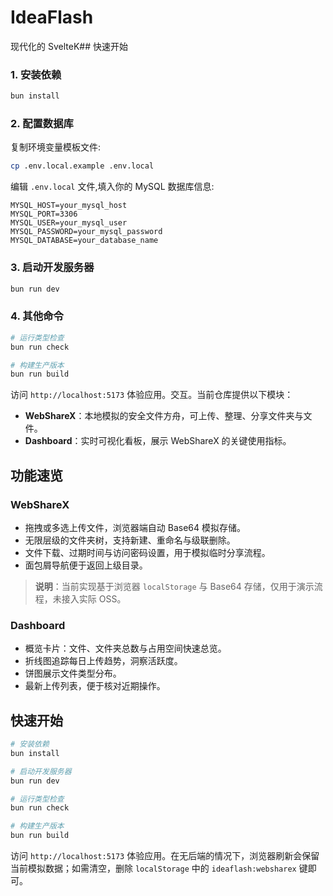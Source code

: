 # IdeaFlash

现代化的 SvelteK## 快速开始

### 1. 安装依赖

```sh
bun install
```

### 2. 配置数据库

复制环境变量模板文件:

```sh
cp .env.local.example .env.local
```

编辑 `.env.local` 文件,填入你的 MySQL 数据库信息:

```env
MYSQL_HOST=your_mysql_host
MYSQL_PORT=3306
MYSQL_USER=your_mysql_user
MYSQL_PASSWORD=your_mysql_password
MYSQL_DATABASE=your_database_name
```

### 3. 启动开发服务器

```sh
bun run dev
```

### 4. 其他命令

```sh
# 运行类型检查
bun run check

# 构建生产版本
bun run build
```

访问 `http://localhost:5173` 体验应用。交互。当前仓库提供以下模块：

- **WebShareX**：本地模拟的安全文件方舟，可上传、整理、分享文件夹与文件。
- **Dashboard**：实时可视化看板，展示 WebShareX 的关键使用指标。

## 功能速览

### WebShareX

- 拖拽或多选上传文件，浏览器端自动 Base64 模拟存储。
- 无限层级的文件夹树，支持新建、重命名与级联删除。
- 文件下载、过期时间与访问密码设置，用于模拟临时分享流程。
- 面包屑导航便于返回上级目录。

> **说明**：当前实现基于浏览器 `localStorage` 与 Base64 存储，仅用于演示流程，未接入实际 OSS。

### Dashboard

- 概览卡片：文件、文件夹总数与占用空间快速总览。
- 折线图追踪每日上传趋势，洞察活跃度。
- 饼图展示文件类型分布。
- 最新上传列表，便于核对近期操作。

## 快速开始

```sh
# 安装依赖
bun install

# 启动开发服务器
bun run dev

# 运行类型检查
bun run check

# 构建生产版本
bun run build
```

访问 `http://localhost:5173` 体验应用。在无后端的情况下，浏览器刷新会保留当前模拟数据；如需清空，删除 `localStorage` 中的 `ideaflash:websharex` 键即可。
